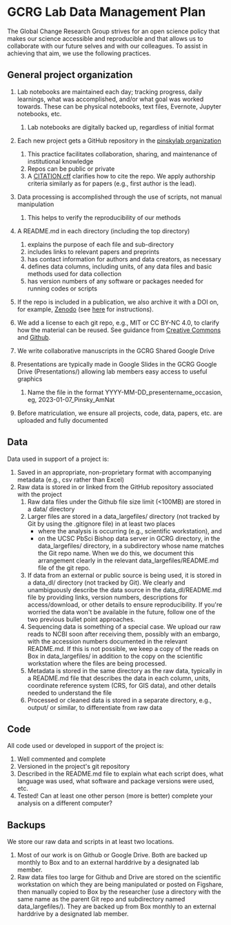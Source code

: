 # GCRG Lab Data Management Plan

The Global Change Research Group strives for an open science policy that makes our science accessible and reproducible and that allows us to collaborate with our future selves and with our colleagues. To assist in achieving that aim, we use the following practices.


## General project organization

1. Lab notebooks are maintained each day; tracking progress, daily learnings, what was accomplished, and/or what goal was worked towards. These can be physical notebooks, text files, Evernote, Jupyter notebooks, etc.
   1. Lab notebooks are digitally backed up, regardless of initial format

1. Each new project gets a GitHub repository in the [pinskylab organization](https://github.com/pinskylab)
   1. This practice facilitates collaboration, sharing, and maintenance of institutional knowledge
   1. Repos can be public or private
   2. A [CITATION.cff](https://docs.github.com/en/repositories/managing-your-repositorys-settings-and-features/customizing-your-repository/about-citation-files) clarifies how to cite the repo. We apply authorship criteria similarly as for papers (e.g., first author is the lead).
1. Data processing is accomplished through the use of scripts, not manual manipulation
   1. This helps to verify the reproducibility of our methods
1. A README.md in each directory (including the top directory) 
   1. explains the purpose of each file and sub-directory
   1. includes links to relevant papers and preprints
   1. has contact information for authors and data creators, as necessary
   1. defines data columns, including units, of any data files and basic methods used for data collection
   1. has version numbers of any software or packages needed for running codes or scripts
1. If the repo is included in a publication, we also archive it with a DOI on, for example, [Zenodo](https://www.zenodo.org) (see [here](https://github.com/pinskylab/pinskylab_methods/blob/master/cookbook.md#archiving-a-git-repo-with-zenodo-for-a-publication) for instructions).
2. We add a license to each git repo, e.g., MIT or CC BY-NC 4.0, to clarify how the material can be reused. See guidance from [Creative Commons](https://creativecommons.org/share-your-work/cclicenses/) and [Github](https://docs.github.com/en/repositories/managing-your-repositorys-settings-and-features/customizing-your-repository/licensing-a-repository).
3. We write collaborative manuscripts in the GCRG Shared Google Drive
4. Presentations are typically made in Google Slides in the GCRG Google Drive (Presentations/) allowing lab members easy access to useful graphics
   1. Name the file in the format YYYY-MM-DD_presentername_occasion, eg, 2023-01-07_Pinsky_AmNat
5. Before matriculation, we ensure all projects, code, data, papers, etc. are uploaded and fully documented

## Data
Data used in support of a project is:

1. Saved in an appropriate, non-proprietary format with accompanying metadata (e.g., csv rather than Excel)
1. Raw data is stored in or linked from the GitHub repository associated with the project
   1. Raw data files under the Github file size limit (<100MB) are stored in a data/ directory
   1. Larger files are stored in a data_largefiles/ directory (not tracked by Git by using the .gitignore file) in at least two places 
         - where the analysis is occurring (e.g., scientific workstation), and
         - on the UCSC PbSci Bishop data server in GCRG directory, in the data_largefiles/ directory, in a subdirectory whose name matches the Git repo name. When we do this, we document this arrangement clearly in the relevant data_largefiles/README.md file of the git repo.
   1. If data from an external or public source is being used, it is stored in a data_dl/ directory (not tracked by Git). We clearly and unambiguously describe the data source in the data_dl/README.md file by providing links, version numbers, descriptions for access/download, or other details to ensure reproducibility. If you're worried the data won't be available in the future, follow one of the two previous bullet point approaches.
   2. Sequencing data is something of a special case. We upload our raw reads to NCBI soon after receiving them, possibly with an embargo, with the accession numbers documented in the relevant README.md. If this is not possible, we keep a copy of the reads on Box in data_largefiles/ in addition to the copy on the scientific workstation where the files are being processed. 
   3. Metadata is stored in the same directory as the raw data, typically in a README.md file that describes the data in each column, units, coordinate reference system (CRS, for GIS data), and other details needed to understand the file
   4. Processed or cleaned data is stored in a separate directory, e.g., output/ or similar, to differentiate from raw data


## Code
All code used or developed in support of the project is:

1. Well commented and complete
1. Versioned in the project's git repository
1. Described in the README.md file to explain what each script does, what language was used, what software and package versions were used, etc.
1. Tested! Can at least one other person (more is better) complete your analysis on a different computer?

## Backups
We store our raw data and scripts in at least two locations.

1. Most of our work is on Github or Google Drive. Both are backed up monthly to Box and to an external harddrive by a designated lab member.
1. Raw data files too large for Github and Drive are stored on the scientific workstation on which they are being manipulated or posted on Figshare, then manually copied to Box by the researcher (use a directory with the same name as the parent Git repo and subdirectory named data_largefiles/). They are backed up from Box monthly to an external harddrive by a designated lab member.
